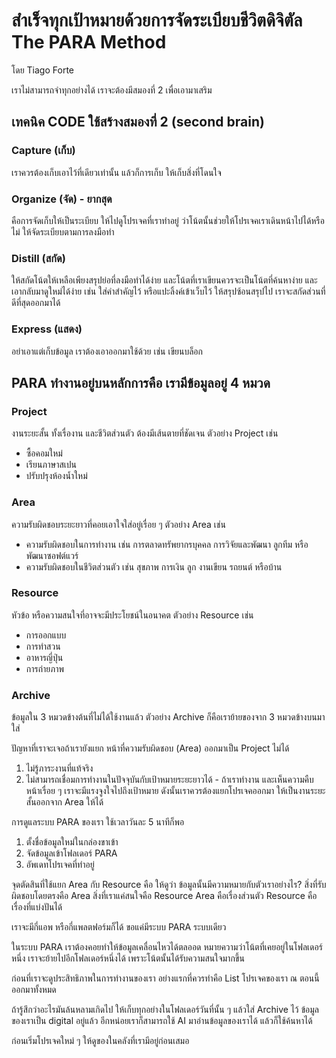 # สำเร็จทุกเป้าหมายด้วยการจัดระเบียบชีวิตดิจิตัล The PARA Method

โดย Tiago Forte

เราไม่สามารถจำทุกอย่างได้ เราจะต้องมีสมองที่ 2 เพื่อเอามาเสริม

## เทคนิค CODE ใช้สร้างสมองที่ 2 (second brain)

### Capture (เก็บ)
เราควรต้องเก็บเอาไว้ที่เดียวเท่านั้น แล้วก็การเก็บ ให้เก็บสิ่งที่โดนใจ

### Organize (จัด) - ยากสุด
คือการจัดเก็บให้เป็นระเบียบ ให้ไปดูโปรเจคที่เราทำอยู่ ว่าโน้ตนั้นช่วยให้โปรเจคเราเดินหน้าไปได้หรือไม่ ให้จัดระเบียบตามการลงมือทำ

### Distill (สกัด)
ให้สกัดโน้ตให้เหลือเพียงสรุปย่อที่ลงมือทำได้ง่าย และโน้ตที่เราเขียนควรจะเป็นโน้ตที่ค้นหาง่าย และเอากลับมาดูใหม่ได้ง่าย เช่น ใส่คำสำคัญไว้ หรือแปะลิ้งค์เข้าเว็บไว้ ให้สรุปซ้อนสรุปไป เราจะสกัดส่วนที่ดีที่สุดออกมาได้

### Express (แสดง)
อย่าเอาแต่เก็บข้อมูล เราต้องเอาออกมาใช้ด้วย เช่น เขียนบล็อก

## PARA ทำงานอยู่บนหลักการคือ เรามีข้อมูลอยู่ 4 หมวด

### Project
งานระยะสั้น ทั้งเรื่องาน และชีวิตส่วนตัว ต้องมีเส้นตายที่ชัดเจน ตัวอย่าง Project เช่น
- ซื้อคอมใหม่
- เรียนภาษาสเปน
- ปรับปรุงห้องน้ำใหม่

### Area
ความรับผิดชอบระยะยาวที่คอยเอาใจใส่อยู่เรื่อย ๆ ตัวอย่าง Area เช่น
- ความรับผิดชอบในการทำงาน เช่น การตลาดทรัพยากรบุคคล การวิจัยและพัฒนา ลูกทีม หรือพัฒนาซอฟต์แวร์
- ความรับผิดชอบในชีวิตส่วนตัว เช่น สุขภาพ การเงิน ลูก งานเขียน รถยนต์ หรือบ้าน

### Resource
หัวข้อ หรือความสนใจที่อาจจะมีประโยชน์ในอนาคต ตัวอย่าง Resource เช่น
- การออกแบบ
- การทำสวน
- อาหารญี่ปุ่น
- การถ่ายภาพ

### Archive
ข้อมูลใน 3 หมวดข้างต้นที่ไม่ได้ใช้งานแล้ว ตัวอย่าง Archive ก็คือเราย้ายของจาก 3 หมวดข้างบนมาใส่

ปัญหาที่เราจะเจอถ้าเรายังแยก หน้าที่ความรับผิดชอบ (Area) ออกมาเป็น Project ไม่ได้
1. ไม่รู้ภาระงานที่แท้จริง
2. ไม่สามารถเชื่อมการทำงานในปัจจุบันกับเป้าหมายระยะยาวได้ - ถ้าเราทำงาน และเห็นความคืบหน้าเรื่อย ๆ เราจะมีแรงจูงใจไปถึงเป้าหมาย ดังนั้นเราควรต้องแยกโปรเจคออกมา ให้เป็นงานระยะสั้นออกจาก Area ให้ได้

การดูแลระบบ PARA ของเรา ใช้เวลาวันละ 5 นาทีก็พอ
1. ตั้งชื่อข้อมูลใหม่ในกล่องขาเข้า
2. จัดข้อมูลเข้าโฟลเดอร์ PARA
3. อัพเดทโปรเจคที่ทำอยู่

จุดตัดสินที่ใช้แยก Area กับ Resource คือ ให้ดูว่า ข้อมูลนั้นมีความหมายกับตัวเราอย่างไร? สิ่งที่รับผิดชอบโดยตรงคือ Area สิ่งที่เราแค่สนใจคือ Resource
Area คือเรื่องส่วนตัว
Resource คือเรื่องที่แบ่งปันได้

เราจะมีกี่แอพ หรือกี่แพลตฟอร์มก็ได้ ขอแค่มีระบบ PARA ระบบเดียว

ในระบบ PARA เราต้องคอยทำให้ข้อมูลเคลื่อนไหวได้ตลออด หมายความว่าโน้ตที่เคยอยู่ในโฟลเดอร์หนึ่ง เราจะย้ายไปอีกโฟลเดอร์หนึ่งได้ เพราะโน้ตนั้นได้รับความสนใจมากขึ้น

ก่อนที่เราจะดูประสิทธิภาพในการทำงานของเรา อย่างแรกที่ควรทำคือ List โปรเจคของเรา ณ ตอนนี้ออกมาทั้งหมด

ถ้ารู้สึกว่าอะไรมันล้นหลามเกิดไป ให้เก็บทุกอย่างในโฟลเดอร์วันที่นั้น ๆ แล้วใส่ Archive ไว้ ข้อมูลของเราเป็น digital อยู่แล้ว อีกหน่อยเราก็สามารถใช้ AI มาอ่านข้อมูลของเราได้ แล้วก็ใช้ค้นหาได้

ก่อนเริ่มโปรเจคใหม่ ๆ ให้ดูของในคลังที่เรามีอยู่ก่อนเสมอ
